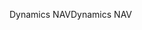 <span data-ttu-id="e70b9-101">Dynamics NAV</span><span class="sxs-lookup"><span data-stu-id="e70b9-101">Dynamics NAV</span></span>